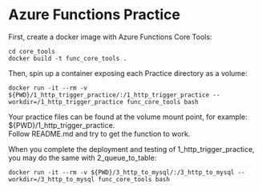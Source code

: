 # Azure Functions Practice  


First, create a docker image with Azure Functions Core Tools:  


```
cd core_tools  
docker build -t func_core_tools .
```   

Then, spin up a container exposing each Practice directory as a volume:  

```
docker run -it --rm -v ${PWD}/1_http_trigger_practice/:/1_http_trigger_practice --workdir=/1_http_trigger_practice func_core_tools bash
```    

Your practice files can be found at the volume mount point, for example:  ${PWD}/1_http_trigger_practice.  
Follow README.md and try to get the function to work.  

When you complete the deployment and testing of 1_http_trigger_practice, you may do the same with 2_queue_to_table:  

```
docker run -it --rm -v ${PWD}/3_http_to_mysql/:/3_http_to_mysql --workdir=/3_http_to_mysql func_core_tools bash
```    





